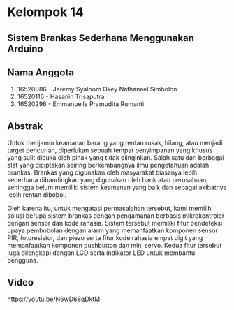 # Kelompok 14

## Sistem Brankas Sederhana Menggunakan Arduino

## Nama Anggota
1. 16520086 - Jeremy Syaloom Okey Nathanael Simbolon
1. 16520116 - Hasanin Trisaputra
1. 16520296 - Emmanuella Pramudita Rumanti

## Abstrak
Untuk menjamin keamanan barang yang rentan rusak, hilang, atau menjadi target pencurian, diperlukan sebuah tempat penyimpanan yang khusus yang sulit dibuka oleh pihak yang tidak diinginkan. Salah satu dari berbagai alat yang diciptakan seiring berkembangnya ilmu pengetahuan adalah brankas. Brankas yang digunakan oleh masyarakat biasanya lebih sederhana dibandingkan yang digunakan oleh bank atau perusahaan, sehingga belum memiliki sistem keamanan yang baik dan sebagai akibatnya lebih rentan dibobol.

Oleh karena itu, untuk mengatasi permasalahan tersebut, kami memilih solusi berupa sistem brankas dengan pengamanan berbasis mikrokontroler dengan sensor dan kode rahasia. Sistem tersebut memiliki fitur pendeteksi upaya pembobolan dengan alarm yang memanfaatkan komponen sensor PIR, fotoresistor, dan piezo serta fitur kode rahasia empat digit yang memanfaatkan komponen pushbutton dan mini servo. Kedua fitur tersebut juga dilengkapi dengan LCD serta indikator LED untuk membantu pengguna.

## Video
https://youtu.be/N6wD68qDktM
